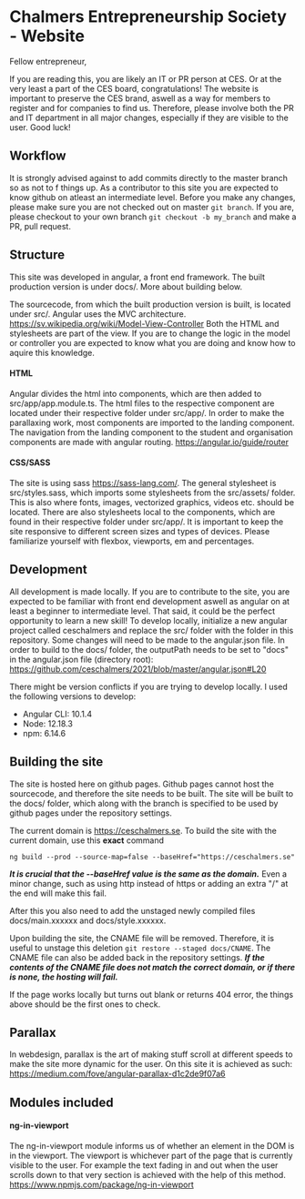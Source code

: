 # Chalmers Entrepreneurship Society - Website
Fellow entrepreneur,

If you are reading this, you are likely an IT or PR person at CES. Or at the very least a part of the CES board, congratulations! The website is important to preserve the CES brand, aswell as a way for members to register and for companies to find us. Therefore, please involve both the PR and IT department in all major changes, especially if they are visible to the user. Good luck!

## Workflow
It is strongly advised against to add commits directly to the master branch so as not to f things up. As a contributor to this site you are expected to know github on atleast an intermediate level.
Before you make any changes, please make sure you are not checked out on master ```git branch```. If you are, please checkout to your own branch ```git checkout -b my_branch``` and make a PR, pull request.

## Structure
This site was developed in angular, a front end framework. The built production version is under docs/. More about building below.

The sourcecode, from which the built production version is built, is located under src/. Angular uses the MVC architecture. https://sv.wikipedia.org/wiki/Model-View-Controller
Both the HTML and stylesheets are part of the view. If you are to change the logic in the model or controller you are expected to know what you are doing and know how to aquire this knowledge.

#### HTML
Angular divides the html into components, which are then added to src/app/app.module.ts. The html files to the respective component are located under their respective folder under src/app/.
In order to make the parallaxing work, most components are imported to the landing component. The navigation from the landing component to the student and organisation components are made with angular routing. https://angular.io/guide/router

#### CSS/SASS
The site is using sass https://sass-lang.com/. The general stylesheet is src/styles.sass, which imports some stylesheets from the src/assets/ folder. This is also where fonts, images, vectorized graphics, videos etc. should be located.
There are also stylesheets local to the components, which are found in their respective folder under src/app/. It is important to keep the site responsive to different screen sizes and types of devices. Please familiarize yourself with flexbox, viewports, em and percentages.

## Development
All development is made locally. If you are to contribute to the site, you are expected to be familiar with front end development aswell as angular on at least a beginner to intermediate level. That said, it could be the perfect opportunity to learn a new skill! To develop locally, initialize a new angular project called ceschalmers and replace the src/ folder with the folder in this repository. Some changes will need to be made to the angular.json file.
In order to build to the docs/ folder, the outputPath needs to be set to "docs" in the angular.json file (directory root): https://github.com/ceschalmers/2021/blob/master/angular.json#L20

There might be version conflicts if you are trying to develop locally. I used the following versions to develop:
- Angular CLI: 10.1.4
- Node: 12.18.3
- npm: 6.14.6

## Building the site
The site is hosted here on github pages. Github pages cannot host the sourcecode, and therefore the site needs to be built. The site will be built to the docs/ folder, which along with the branch is specified to be used by github pages under the repository settings.

The current domain is https://ceschalmers.se. To build the site with the current domain, use this **exact** command

```ng build --prod --source-map=false --baseHref="https://ceschalmers.se"```

***It is crucial that the --baseHref value is the same as the domain.*** Even a minor change, such as using http instead of https or adding an extra "/" at the end will make this fail.

After this you also need to add the unstaged newly compiled files docs/main.xxxxxx and docs/style.xxxxxx.

Upon building the site, the CNAME file will be removed. Therefore, it is useful to unstage this deletion ```git restore --staged docs/CNAME```. The CNAME file can also be added back in the repository settings. ***If the contents of the CNAME file does not match the correct domain, or if there is none, the hosting will fail.***

If the page works locally but turns out blank or returns 404 error, the things above should be the first ones to check.

## Parallax
In webdesign, parallax is the art of making stuff scroll at different speeds to make the site more dynamic for the user. On this site it is achieved as such: https://medium.com/fove/angular-parallax-d1c2de9f07a6

## Modules included
#### ng-in-viewport
The ng-in-viewport module informs us of whether an element in the DOM is in the viewport. The viewport is whichever part of the page that is currently visible to the user. For example the text fading in and out when the user scrolls down to that very section is achieved with the help of this method.
https://www.npmjs.com/package/ng-in-viewport
